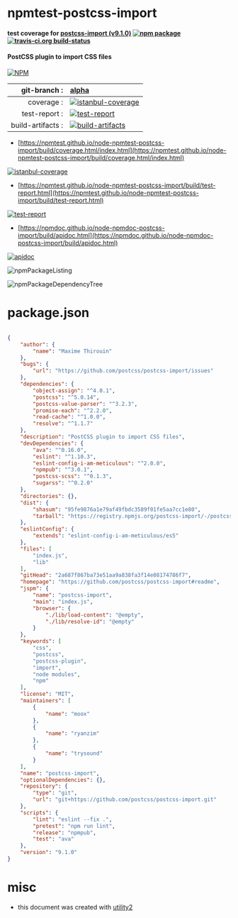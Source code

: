 # npmtest-postcss-import

#### test coverage for  [postcss-import (v9.1.0)](https://github.com/postcss/postcss-import#readme)  [![npm package](https://img.shields.io/npm/v/npmtest-postcss-import.svg?style=flat-square)](https://www.npmjs.org/package/npmtest-postcss-import) [![travis-ci.org build-status](https://api.travis-ci.org/npmtest/node-npmtest-postcss-import.svg)](https://travis-ci.org/npmtest/node-npmtest-postcss-import)

#### PostCSS plugin to import CSS files

[![NPM](https://nodei.co/npm/postcss-import.png?downloads=true&downloadRank=true&stars=true)](https://www.npmjs.com/package/postcss-import)

| git-branch : | [alpha](https://github.com/npmtest/node-npmtest-postcss-import/tree/alpha)|
|--:|:--|
| coverage : | [![istanbul-coverage](https://npmtest.github.io/node-npmtest-postcss-import/build/coverage.badge.svg)](https://npmtest.github.io/node-npmtest-postcss-import/build/coverage.html/index.html)|
| test-report : | [![test-report](https://npmtest.github.io/node-npmtest-postcss-import/build/test-report.badge.svg)](https://npmtest.github.io/node-npmtest-postcss-import/build/test-report.html)|
| build-artifacts : | [![build-artifacts](https://npmtest.github.io/node-npmtest-postcss-import/glyphicons_144_folder_open.png)](https://github.com/npmtest/node-npmtest-postcss-import/tree/gh-pages/build)|

- [https://npmtest.github.io/node-npmtest-postcss-import/build/coverage.html/index.html](https://npmtest.github.io/node-npmtest-postcss-import/build/coverage.html/index.html)

[![istanbul-coverage](https://npmtest.github.io/node-npmtest-postcss-import/build/screenCapture.buildCi.browser.%252Ftmp%252Fbuild%252Fcoverage.lib.html.png)](https://npmtest.github.io/node-npmtest-postcss-import/build/coverage.html/index.html)

- [https://npmtest.github.io/node-npmtest-postcss-import/build/test-report.html](https://npmtest.github.io/node-npmtest-postcss-import/build/test-report.html)

[![test-report](https://npmtest.github.io/node-npmtest-postcss-import/build/screenCapture.buildCi.browser.%252Ftmp%252Fbuild%252Ftest-report.html.png)](https://npmtest.github.io/node-npmtest-postcss-import/build/test-report.html)

- [https://npmdoc.github.io/node-npmdoc-postcss-import/build/apidoc.html](https://npmdoc.github.io/node-npmdoc-postcss-import/build/apidoc.html)

[![apidoc](https://npmdoc.github.io/node-npmdoc-postcss-import/build/screenCapture.buildCi.browser.%252Ftmp%252Fbuild%252Fapidoc.html.png)](https://npmdoc.github.io/node-npmdoc-postcss-import/build/apidoc.html)

![npmPackageListing](https://npmtest.github.io/node-npmtest-postcss-import/build/screenCapture.npmPackageListing.svg)

![npmPackageDependencyTree](https://npmtest.github.io/node-npmtest-postcss-import/build/screenCapture.npmPackageDependencyTree.svg)



# package.json

```json

{
    "author": {
        "name": "Maxime Thirouin"
    },
    "bugs": {
        "url": "https://github.com/postcss/postcss-import/issues"
    },
    "dependencies": {
        "object-assign": "^4.0.1",
        "postcss": "^5.0.14",
        "postcss-value-parser": "^3.2.3",
        "promise-each": "^2.2.0",
        "read-cache": "^1.0.0",
        "resolve": "^1.1.7"
    },
    "description": "PostCSS plugin to import CSS files",
    "devDependencies": {
        "ava": "^0.16.0",
        "eslint": "^1.10.3",
        "eslint-config-i-am-meticulous": "^2.0.0",
        "npmpub": "^3.0.1",
        "postcss-scss": "^0.1.3",
        "sugarss": "^0.2.0"
    },
    "directories": {},
    "dist": {
        "shasum": "95fe9876a1e79af49fbdc3589f01fe5aa7cc1e80",
        "tarball": "https://registry.npmjs.org/postcss-import/-/postcss-import-9.1.0.tgz"
    },
    "eslintConfig": {
        "extends": "eslint-config-i-am-meticulous/es5"
    },
    "files": [
        "index.js",
        "lib"
    ],
    "gitHead": "2a687f867ba73e51aa9a838fa3f14e08174786f7",
    "homepage": "https://github.com/postcss/postcss-import#readme",
    "jspm": {
        "name": "postcss-import",
        "main": "index.js",
        "browser": {
            "./lib/load-content": "@empty",
            "./lib/resolve-id": "@empty"
        }
    },
    "keywords": [
        "css",
        "postcss",
        "postcss-plugin",
        "import",
        "node modules",
        "npm"
    ],
    "license": "MIT",
    "maintainers": [
        {
            "name": "moox"
        },
        {
            "name": "ryanzim"
        },
        {
            "name": "trysound"
        }
    ],
    "name": "postcss-import",
    "optionalDependencies": {},
    "repository": {
        "type": "git",
        "url": "git+https://github.com/postcss/postcss-import.git"
    },
    "scripts": {
        "lint": "eslint --fix .",
        "pretest": "npm run lint",
        "release": "npmpub",
        "test": "ava"
    },
    "version": "9.1.0"
}
```



# misc
- this document was created with [utility2](https://github.com/kaizhu256/node-utility2)
